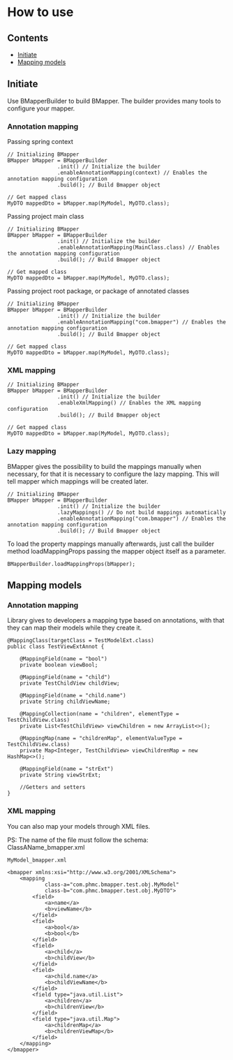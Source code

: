 # How to use

## Contents

* [Initiate](#initiate)
* [Mapping models](#mapping-models)

## Initiate

Use BMapperBuilder to build BMapper. The builder provides many tools to configure your mapper.

### Annotation mapping

Passing spring context
````
// Initializing BMapper
BMapper bMapper = BMapperBuilder
                .init() // Initialize the builder
                .enableAnnotationMapping(context) // Enables the annotation mapping configuration
                .build(); // Build Bmapper object

// Get mapped class
MyDTO mappedDto = bMapper.map(MyModel, MyDTO.class);
````

Passing project main class
````
// Initializing BMapper
BMapper bMapper = BMapperBuilder
                .init() // Initialize the builder
                .enableAnnotationMapping(MainClass.class) // Enables the annotation mapping configuration
                .build(); // Build Bmapper object

// Get mapped class
MyDTO mappedDto = bMapper.map(MyModel, MyDTO.class);
````

Passing project root package, or package of annotated classes
````
// Initializing BMapper
BMapper bMapper = BMapperBuilder
                .init() // Initialize the builder
                .enableAnnotationMapping("com.bmapper") // Enables the annotation mapping configuration
                .build(); // Build Bmapper object

// Get mapped class
MyDTO mappedDto = bMapper.map(MyModel, MyDTO.class);
````

### XML mapping

````
// Initializing BMapper
BMapper bMapper = BMapperBuilder
                .init() // Initialize the builder
                .enableXmlMapping() // Enables the XML mapping configuration
                .build(); // Build Bmapper object

// Get mapped class
MyDTO mappedDto = bMapper.map(MyModel, MyDTO.class);
````

### Lazy mapping

BMapper gives the possibility to build the mappings manually when necessary, for that it is necessary to configure the lazy mapping. This will tell mapper which mappings will be created later.
````
// Initializing BMapper
BMapper bMapper = BMapperBuilder
                .init() // Initialize the builder
                .lazyMappings() // Do not build mappings automatically
                .enableAnnotationMapping("com.bmapper") // Enables the annotation mapping configuration
                .build(); // Build Bmapper object
````

To load the property mappings manually afterwards, just call the builder method loadMappingProps passing the mapper object itself as a parameter.
````
BMapperBuilder.loadMappingProps(bMapper);
````

## Mapping models

### Annotation mapping

Library gives to developers a mapping type based on annotations, with that they can map their models while they create it.

````
@MappingClass(targetClass = TestModelExt.class)
public class TestViewExtAnnot {

    @MappingField(name = "bool")
    private boolean viewBool;
    
    @MappingField(name = "child")
    private TestChildView childView;
    
    @MappingField(name = "child.name")
    private String childViewName;
    
    @MappingCollection(name = "children", elementType = TestChildView.class)
    private List<TestChildView> viewChildren = new ArrayList<>();
    
    @MappingMap(name = "childrenMap", elementValueType = TestChildView.class)
    private Map<Integer, TestChildView> viewChildrenMap = new HashMap<>();
    
    @MappingField(name = "strExt")
    private String viewStrExt;
    
    //Getters and setters
}
````

### XML mapping

You can also map your models through XML files.

PS: The name of the file must follow the schema: ClassAName_bmapper.xml

````
MyModel_bmapper.xml

<bmapper xmlns:xsi="http://www.w3.org/2001/XMLSchema">
    <mapping
            class-a="com.phmc.bmapper.test.obj.MyModel"
            class-b="com.phmc.bmapper.test.obj.MyDTO">
        <field>
            <a>name</a>
            <b>viewName</b>
        </field>
        <field>
            <a>bool</a>
            <b>bool</b>
        </field>
        <field>
            <a>child</a>
            <b>childView</b>
        </field>
        <field>
            <a>child.name</a>
            <b>childViewName</b>
        </field>
        <field type="java.util.List">
            <a>children</a>
            <b>childrenView</b>
        </field>
        <field type="java.util.Map">
            <a>childrenMap</a>
            <b>childrenViewMap</b>
        </field>
    </mapping>
</bmapper>
````